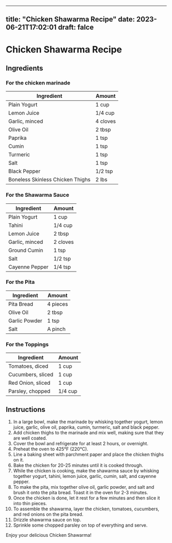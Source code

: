 
---
title: "Chicken Shawarma Recipe"
date: 2023-06-21T17:02:01
draft: falce
---

# Chicken Shawarma Recipe

## Ingredients

### For the chicken marinade
| Ingredient | Amount |
|------------|--------|
| Plain Yogurt | 1 cup |
| Lemon Juice | 1/4 cup |
| Garlic, minced | 4 cloves |
| Olive Oil | 2 tbsp |
| Paprika | 1 tsp |
| Cumin | 1 tsp |
| Turmeric | 1 tsp |
| Salt | 1 tsp |
| Black Pepper | 1/2 tsp |
| Boneless Skinless Chicken Thighs | 2 lbs |

### For the Shawarma Sauce
| Ingredient | Amount |
|------------|--------|
| Plain Yogurt | 1 cup |
| Tahini | 1/4 cup |
| Lemon Juice | 2 tbsp |
| Garlic, minced | 2 cloves |
| Ground Cumin | 1 tsp |
| Salt | 1/2 tsp |
| Cayenne Pepper | 1/4 tsp |

### For the Pita
| Ingredient | Amount |
|------------|--------|
| Pita Bread | 4 pieces |
| Olive Oil | 2 tbsp |
| Garlic Powder | 1 tsp |
| Salt | A pinch |

### For the Toppings
| Ingredient | Amount |
|------------|--------|
| Tomatoes, diced | 1 cup |
| Cucumbers, sliced | 1 cup |
| Red Onion, sliced | 1 cup |
| Parsley, chopped | 1/4 cup |

## Instructions
1. In a large bowl, make the marinade by whisking together yogurt, lemon juice, garlic, olive oil, paprika, cumin, turmeric, salt and black pepper.
2. Add chicken thighs to the marinade and mix well, making sure that they are well coated.
3. Cover the bowl and refrigerate for at least 2 hours, or overnight.
4. Preheat the oven to 425°F (220°C).
5. Line a baking sheet with parchment paper and place the chicken thighs on it.
6. Bake the chicken for 20-25 minutes until it is cooked through.
7. While the chicken is cooking, make the shawarma sauce by whisking together yogurt, tahini, lemon juice, garlic, cumin, salt, and cayenne pepper.
8. To make the pita, mix together olive oil, garlic powder, and salt and brush it onto the pita bread. Toast it in the oven for 2-3 minutes.
9. Once the chicken is done, let it rest for a few minutes and then slice it into thin pieces.
10. To assemble the shawarma, layer the chicken, tomatoes, cucumbers, and red onions on the pita bread.
11. Drizzle shawarma sauce on top.
12. Sprinkle some chopped parsley on top of everything and serve.

Enjoy your delicious Chicken Shawarma!
